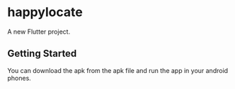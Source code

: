 # happylocate

A new Flutter project.

## Getting Started

You can download the apk from the apk file and run the app in your android phones. 
